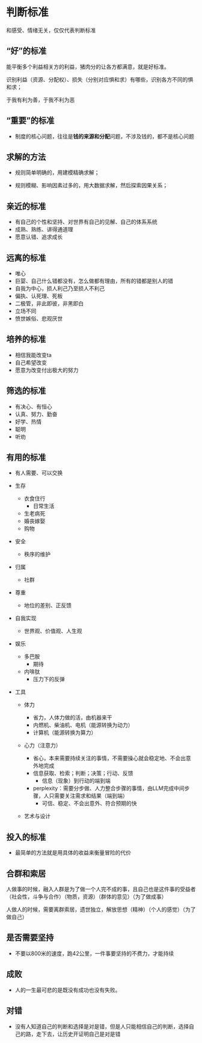 # 判断标准

和感受、情绪无关，仅仅代表判断标准

## “好”的标准

能平衡多个利益相关方的利益，猪肉分的让各方都满意，就是好标准。

识别利益（资源、分配权）、损失（分别对应惧和求）有哪些，识别各方不同的惧和求；

于我有利为善，于我不利为恶



## “重要”的标准

- 制度的核心问题，往往是**钱的来源和分配**问题，不涉及钱的，都不是核心问题



## 求解的方法

- 规则简单明确的，用建模精确求解；

- 规则模糊、影响因素过多的，用大数据求解，然后探索因果关系；



## 亲近的标准

- 有自己的个性和坚持、对世界有自己的见解、自己的体系系统
- 成熟、熟练、讲得通道理
- 愿意认错、追求成长



## 远离的标准

- 唯心
- 巨婴、自己什么错都没有，怎么做都有理由，所有的错都是别人的错
- 自我为中心，损人利己乃至损人不利己
- 偏执、认死理、死板
- 二极管，非此即彼，非黑即白
- 立场不同
- 愤世嫉俗、悲观厌世



## 培养的标准

- 相信我能改变ta
- 自己希望改变
- 愿意为改变付出极大的努力



## 筛选的标准

- 有决心、有恒心
- 认真、努力、勤奋
- 好学、热情
- 聪明
- 听劝



## 有用的标准

- 有人需要、可以交换
- 生存
  - 衣食住行
    - 日常生活
  - 生老病死
  - 婚丧嫁娶
  - 购物
- 安全
  - 秩序的维护
- 归属
  - 社群
- 尊重
  - 地位的差别、正反馈
- 自我实现
  - 世界观、价值观、人生观
- 娱乐
  - 多巴胺
    - 期待
  - 内啡肽
    - 压力下的反弹
- 工具
  
  - 体力
    - 省力，人体力做的活，由机器来干
    - 内燃机、柴油机、电机（能源转换为动力）
    - 计算机（能源转换为算力）
  
  - 心力（注意力）
    - 省心，本来需要持续关注的事情，不需要操心就会稳定地、不会出意外地完成
    - 信息获取、检索；判断；决策；行动、反馈
      - 信息（现象）到行动的端到端
    - perplexity：需要分步做、人力整合步骤的事情，由LLM完成中间步骤，人只需要关注需求和结果（端到端）
      - 可信、稳定、不会出意外、符合预期的快
  
  
  - 艺术与设计



## 投入的标准

- 最简单的方法就是用具体的收益来衡量冒险的代价



## 合群和索居

人做事的时候，融入人群是为了做一个人完不成的事，且自己也是这件事的受益者（社会性，斗争与合作）（物质，资源）（群体的意见）（为了做成事）

人做人的时候，需要离群索居，遗世独立，解放思想（精神）（个人的感觉）（为了做自己）



## 是否需要坚持

- 不要以800米的速度，跑42公里，一件事要坚持的不费力，才能持续



## 成败

- 人的一生最可悲的是既没有成功也没有失败。



## 对错

- 没有人知道自己的判断和选择是对是错，但是人只能相信自己的判断，选择自己的路，走下去，让历史开证明自己是对是错
